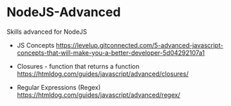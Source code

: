 # NodeJS-Advanced
Skills advanced for NodeJS

- JS Concepts
https://levelup.gitconnected.com/5-advanced-javascript-concepts-that-will-make-you-a-better-developer-5d04292107a1

- Closures - function that returns a function
https://htmldog.com/guides/javascript/advanced/closures/

- Regular Expressions (Regex)
https://htmldog.com/guides/javascript/advanced/regex/

